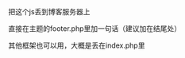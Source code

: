 把这个js丢到博客服务器上

直接在主题的footer.php里加一句话（建议加在结尾处）

<script src="路径/yinghua.js"></script>

其他框架也可以用，大概是丢在index.php里
